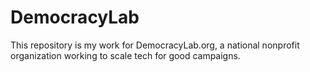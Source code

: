 # DemocracyLab

This repository is my work for DemocracyLab.org, a national nonprofit organization working to scale tech for good campaigns. 
